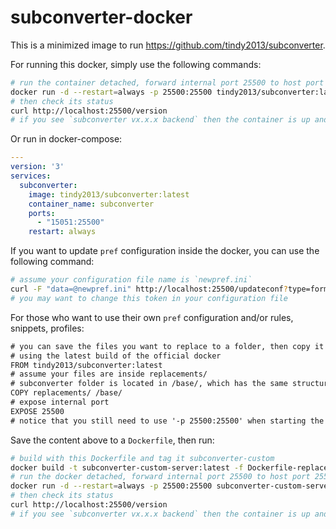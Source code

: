 # subconverter-docker

This is a minimized image to run https://github.com/tindy2013/subconverter.

For running this docker, simply use the following commands:
```bash
# run the container detached, forward internal port 25500 to host port 25500
docker run -d --restart=always -p 25500:25500 tindy2013/subconverter:latest
# then check its status
curl http://localhost:25500/version
# if you see `subconverter vx.x.x backend` then the container is up and running
```
Or run in docker-compose:
```yaml
---
version: '3'
services:
  subconverter:
    image: tindy2013/subconverter:latest
    container_name: subconverter
    ports:
      - "15051:25500"
    restart: always
```

If you want to update `pref` configuration inside the docker, you can use the following command:
```bash
# assume your configuration file name is `newpref.ini`
curl -F "data=@newpref.ini" http://localhost:25500/updateconf?type=form\&token=password
# you may want to change this token in your configuration file
```

For those who want to use their own `pref` configuration and/or rules, snippets, profiles:
```txt
# you can save the files you want to replace to a folder, then copy it into to the docker
# using the latest build of the official docker
FROM tindy2013/subconverter:latest
# assume your files are inside replacements/
# subconverter folder is located in /base/, which has the same structure as the base/ folder in the repository
COPY replacements/ /base/
# expose internal port
EXPOSE 25500
# notice that you still need to use '-p 25500:25500' when starting the docker to forward this port
```
Save the content above to a `Dockerfile`, then run:
```bash
# build with this Dockerfile and tag it subconverter-custom
docker build -t subconverter-custom-server:latest -f Dockerfile-replace-custom .
# run the docker detached, forward internal port 25500 to host port 25500
docker run -d --restart=always -p 25500:25500 subconverter-custom-server:latest
# then check its status
curl http://localhost:25500/version
# if you see `subconverter vx.x.x backend` then the container is up and running
```
